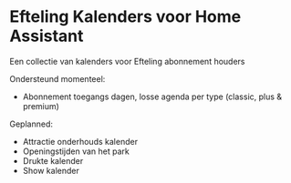 # Efteling Kalenders voor Home Assistant

Een collectie van kalenders voor Efteling abonnement houders

Ondersteund momenteel:
- Abonnement toegangs dagen, losse agenda per type (classic, plus & premium)

Geplanned:
- Attractie onderhouds kalender
- Openingstijden van het park
- Drukte kalender
- Show kalender
